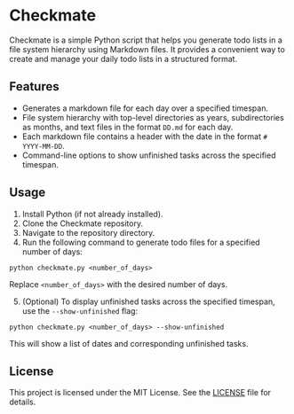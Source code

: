 # Checkmate

Checkmate is a simple Python script that helps you generate todo lists in a file system hierarchy using Markdown files. It provides a convenient way to create and manage your daily todo lists in a structured format.

## Features

- Generates a markdown file for each day over a specified timespan.
- File system hierarchy with top-level directories as years, subdirectories as months, and text files in the format `DD.md` for each day.
- Each markdown file contains a header with the date in the format `# YYYY-MM-DD`.
- Command-line options to show unfinished tasks across the specified timespan.

## Usage

1. Install Python (if not already installed).
2. Clone the Checkmate repository.
3. Navigate to the repository directory.
4. Run the following command to generate todo files for a specified number of days:

```
python checkmate.py <number_of_days>
```

Replace `<number_of_days>` with the desired number of days.

5. (Optional) To display unfinished tasks across the specified timespan, use the `--show-unfinished` flag:

```
python checkmate.py <number_of_days> --show-unfinished
```

This will show a list of dates and corresponding unfinished tasks.

## License

This project is licensed under the MIT License. See the [LICENSE](LICENSE) file for details.

